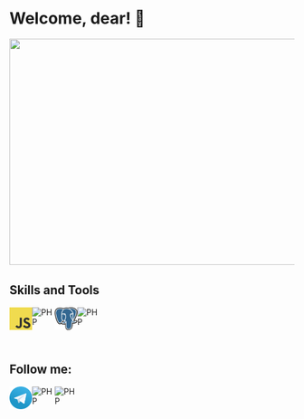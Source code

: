 # Welcome, dear! 👋

<img width="800" height="400" src="https://github.com/vlad9710/vlad9710/blob/main/3kkm.gif"/>

## Skills and Tools
[<img align="left" alt="PHP" width="40px" src="https://raw.githubusercontent.com/github/explore/80688e429a7d4ef2fca1e82350fe8e3517d3494d/topics/javascript/javascript.png" />][JS]
[<img align="left" alt="PHP" width="40px" src="https://voyager.postman.com/logo/postman-logo-icon-orange.svg" />][Postman]
[<img align="left" alt="PHP" width="40px" src="https://raw.githubusercontent.com/github/explore/80688e429a7d4ef2fca1e82350fe8e3517d3494d/topics/postgresql/postgresql.png" />][PostgreSQL]
[<img align="left" alt="PHP" width="40px" src="https://qaevolution.ru/wp-content/uploads/2016/01/document-27655_960_720.png" />][WebForm]



</br>
</br>
</br>
</br>

## Follow me:
[<img align="left" alt="PHP" width="40px" src="https://raw.githubusercontent.com/github/explore/80688e429a7d4ef2fca1e82350fe8e3517d3494d/topics/telegram/telegram.png" />][Telegram]
[<img align="left" alt="PHP" width="40px" src="https://www.dropbox.com/team/team_logo/dbtid%3AAACHQZx4adzBZiBCpy7P4xtzn3UNxr-wcoE?v=1634126598663" />][VK]
[<img align="left" alt="PHP" width="40px" src="https://cdn-icons-png.flaticon.com/512/145/145807.png" />][Linkedin]


[JS]: https://github.com/vlad9710/Ksendzov_group_27/tree/main/JS
[Postman]: https://github.com/vlad9710/Ksendzov_group_27/tree/main/Postman
[PostgreSQL]: https://github.com/vlad9710/Ksendzov_group_27/tree/main/SQL/PostgreSQL
[WebForm]: https://docs.google.com/spreadsheets/d/1NlktO9H_0KF6KUlehLPBN-xHCHEgIsK1yezUQ91pYW0/edit#gid=123546010



[Telegram]: https://t.me/vlad9710
[VK]: https://vk.com/vlad9710
[Linkedin]: https://www.linkedin.com/in/vlad9710/